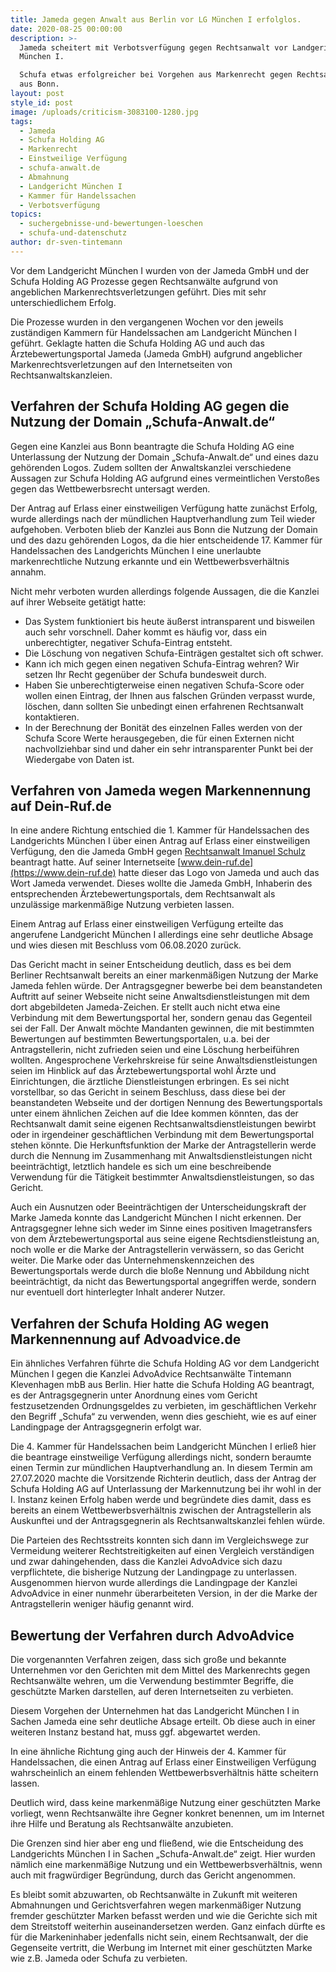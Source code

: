 ```yaml
---
title: Jameda gegen Anwalt aus Berlin vor LG München I erfolglos.
date: 2020-08-25 00:00:00
description: >-
  Jameda scheitert mit Verbotsverfügung gegen Rechtsanwalt vor Landgericht
  München I.

  Schufa etwas erfolgreicher bei Vorgehen aus Markenrecht gegen Rechtsanwälte
  aus Bonn.
layout: post
style_id: post
image: /uploads/criticism-3083100-1280.jpg
tags:
  - Jameda
  - Schufa Holding AG
  - Markenrecht
  - Einstweilige Verfügung
  - schufa-anwalt.de
  - Abmahnung
  - Landgericht München I
  - Kammer für Handelssachen
  - Verbotsverfügung
topics:
  - suchergebnisse-und-bewertungen-loeschen
  - schufa-und-datenschutz
author: dr-sven-tintemann
---
```


Vor dem Landgericht München I wurden von der Jameda GmbH und der Schufa Holding AG Prozesse gegen Rechtsanwälte aufgrund von angeblichen Markenrechtsverletzungen geführt. Dies mit sehr unterschiedlichem Erfolg.

Die Prozesse wurden in den vergangenen Wochen vor den jeweils zuständigen Kammern für Handelssachen am Landgericht München I geführt. Geklagte hatten die Schufa Holding AG und auch das Ärztebewertungsportal Jameda (Jameda GmbH) aufgrund angeblicher Markenrechtsverletzungen auf den Internetseiten von Rechtsanwaltskanzleien.

## **Verfahren der Schufa Holding AG gegen die Nutzung der Domain „Schufa-Anwalt.de“**

Gegen eine Kanzlei aus Bonn beantragte die Schufa Holding AG eine Unterlassung der Nutzung der Domain „Schufa-Anwalt.de“ und eines dazu gehörenden Logos. Zudem sollten der Anwaltskanzlei verschiedene Aussagen zur Schufa Holding AG aufgrund eines vermeintlichen Versto&szlig;es gegen das Wettbewerbsrecht untersagt werden.

Der Antrag auf Erlass einer einstweiligen Verfügung hatte zunächst Erfolg, wurde allerdings nach der mündlichen Hauptverhandlung zum Teil wieder aufgehoben. Verboten blieb der Kanzlei aus Bonn die Nutzung der Domain und des dazu gehörenden Logos, da die hier entscheidende 17. Kammer für Handelssachen des Landgerichts München I eine unerlaubte markenrechtliche Nutzung erkannte und ein Wettbewerbsverhältnis annahm.

Nicht mehr verboten wurden allerdings folgende Aussagen, die die Kanzlei auf ihrer Webseite getätigt hatte:

* Das System funktioniert bis heute äu&szlig;erst intransparent und bisweilen auch sehr vorschnell. Daher kommt es häufig vor, dass ein unberechtigter, negativer Schufa-Eintrag entsteht.
* Die Löschung von negativen Schufa-Einträgen gestaltet sich oft schwer.
* Kann ich mich gegen einen negativen Schufa-Eintrag wehren? Wir setzen Ihr Recht gegenüber der Schufa bundesweit durch.
* Haben Sie unberechtigterweise einen negativen Schufa-Score oder wollen einen Eintrag, der Ihnen aus falschen Gründen verpasst wurde, löschen, dann sollten Sie unbedingt einen erfahrenen Rechtsanwalt kontaktieren.
* In der Berechnung der Bonität des einzelnen Falles werden von der Schufa Score Werte herausgegeben, die für einen Externen nicht nachvollziehbar sind und daher ein sehr intransparenter Punkt bei der Wiedergabe von Daten ist.

## **Verfahren von Jameda wegen Markennennung auf Dein-Ruf.de**

In eine andere Richtung entschied die 1. Kammer für Handelssachen des Landgerichts München I über einen Antrag auf Erlass einer einstweiligen Verfügung, den die Jameda GmbH gegen [Rechtsanwalt Imanuel Schulz](https://www.rechtsanwalt-imanuel-schulz.de/) beantragt hatte. Auf seiner Internetseite [www.dein-ruf.de](https://www.dein-ruf.de) hatte dieser das Logo von Jameda und auch das Wort Jameda verwendet. Dieses wollte die Jameda GmbH, Inhaberin des entsprechenden Ärztebewertungsportals, dem Rechtsanwalt als unzulässige markenmä&szlig;ige Nutzung verbieten lassen.

Einem Antrag auf Erlass einer einstweiligen Verfügung erteilte das angerufene Landgericht München I allerdings eine sehr deutliche Absage und wies diesen mit Beschluss vom 06.08.2020 zurück.

Das Gericht macht in seiner Entscheidung deutlich, dass es bei dem Berliner Rechtsanwalt bereits an einer markenmä&szlig;igen Nutzung der Marke Jameda fehlen würde. Der Antragsgegner bewerbe bei dem beanstandeten Auftritt auf seiner Webseite nicht seine Anwaltsdienstleistungen mit dem dort abgebildeten Jameda-Zeichen. Er stellt auch nicht etwa eine Verbindung mit dem Bewertungsportal her, sondern genau das Gegenteil sei der Fall. Der Anwalt möchte Mandanten gewinnen, die mit bestimmten Bewertungen auf bestimmten Bewertungsportalen, u.a. bei der Antragstellerin, nicht zufrieden seien und eine Löschung herbeiführen wollten. Angesprochene Verkehrskreise für seine Anwaltsdienstleistungen seien im Hinblick auf das Ärztebewertungsportal wohl Ärzte und Einrichtungen, die ärztliche Dienstleistungen erbringen. Es sei nicht vorstellbar, so das Gericht in seinem Beschluss, dass diese bei der beanstandeten Webseite und der dortigen Nennung des Bewertungsportals unter einem ähnlichen Zeichen auf die Idee kommen könnten, das der Rechtsanwalt damit seine eigenen Rechtsanwaltsdienstleistungen bewirbt oder in irgendeiner geschäftlichen Verbindung mit dem Bewertungsportal stehen könnte. Die Herkunftsfunktion der Marke der Antragstellerin werde durch die Nennung im Zusammenhang mit Anwaltsdienstleistungen nicht beeinträchtigt, letztlich handele es sich um eine beschreibende Verwendung für die Tätigkeit bestimmter Anwaltsdienstleistungen, so das Gericht.

Auch ein Ausnutzen oder Beeinträchtigen der Unterscheidungskraft der Marke Jameda konnte das Landgericht München I nicht erkennen. Der Antragsgegner lehne sich weder im Sinne eines positiven Imagetransfers von dem Ärztebewertungsportal aus seine eigene Rechtsdienstleistung an, noch wolle er die Marke der Antragstellerin verwässern, so das Gericht weiter. Die Marke oder das Unternehmenskennzeichen des Bewertungsportals werde durch die blo&szlig;e Nennung und Abbildung nicht beeinträchtigt, da nicht das Bewertungsportal angegriffen werde, sondern nur eventuell dort hinterlegter Inhalt anderer Nutzer.

## Verfahren der Schufa Holding AG wegen Markennennung auf Advoadvice.de

Ein ähnliches Verfahren führte die Schufa Holding AG vor dem Landgericht München I gegen die Kanzlei AdvoAdvice Rechtsanwälte Tintemann Klevenhagen mbB aus Berlin. Hier hatte die Schufa Holding AG beantragt, es der Antragsgegnerin unter Anordnung eines vom Gericht festzusetzenden Ordnungsgeldes zu verbieten, im geschäftlichen Verkehr den Begriff „Schufa“ zu verwenden, wenn dies geschieht, wie es auf einer Landingpage der Antragsgegnerin erfolgt war.

Die 4. Kammer für Handelssachen beim Landgericht München I erlie&szlig; hier die beantrage einstweilige Verfügung allerdings nicht, sondern beraumte einen Termin zur mündlichen Hauptverhandlung an. In diesem Termin am 27.07.2020 machte die Vorsitzende Richterin deutlich, dass der Antrag der Schufa Holding AG auf Unterlassung der Markennutzung bei ihr wohl in der I. Instanz keinen Erfolg haben werde und begründete dies damit, dass es bereits an einem Wettbewerbsverhältnis zwischen der Antragstellerin als Auskunftei und der Antragsgegnerin als Rechtsanwaltskanzlei fehlen würde.

Die Parteien des Rechtsstreits konnten sich dann im Vergleichswege zur Vermeidung weiterer Rechtstreitigkeiten auf einen Vergleich verständigen und zwar dahingehenden, dass die Kanzlei AdvoAdvice sich dazu verpflichtete, die bisherige Nutzung der Landingpage zu unterlassen. Ausgenommen hiervon wurde allerdings die Landingpage der Kanzlei AdvoAdvice in einer nunmehr überarbeiteten Version, in der die Marke der Antragstellerin weniger häufig genannt wird.

## Bewertung der Verfahren durch AdvoAdvice

Die vorgenannten Verfahren zeigen, dass sich gro&szlig;e und bekannte Unternehmen vor den Gerichten mit dem Mittel des Markenrechts gegen Rechtsanwälte wehren, um die Verwendung bestimmter Begriffe, die geschützte Marken darstellen, auf deren Internetseiten zu verbieten.

Diesem Vorgehen der Unternehmen hat das Landgericht München I in Sachen Jameda eine sehr deutliche Absage erteilt. Ob diese auch in einer weiteren Instanz bestand hat, muss ggf. abgewartet werden.

In eine ähnliche Richtung ging auch der Hinweis der 4. Kammer für Handelssachen, die einen Antrag auf Erlass einer Einstweiligen Verfügung wahrscheinlich an einem fehlenden Wettbewerbsverhältnis hätte scheitern lassen.

Deutlich wird, dass keine markenmä&szlig;ige Nutzung einer geschützten Marke vorliegt, wenn Rechtsanwälte ihre Gegner konkret benennen, um im Internet ihre Hilfe und Beratung als Rechtsanwälte anzubieten.

Die Grenzen sind hier aber eng und flie&szlig;end, wie die Entscheidung des Landgerichts München I in Sachen „Schufa-Anwalt.de“ zeigt. Hier wurden nämlich eine markenmä&szlig;ige Nutzung und ein Wettbewerbsverhältnis, wenn auch mit fragwürdiger Begründung, durch das Gericht angenommen.

Es bleibt somit abzuwarten, ob Rechtsanwälte in Zukunft mit weiteren Abmahnungen und Gerichtsverfahren wegen markenmä&szlig;iger Nutzung fremder geschützter Marken befasst werden und wie die Gerichte sich mit dem Streitstoff weiterhin auseinandersetzen werden. Ganz einfach dürfte es für die Markeninhaber jedenfalls nicht sein, einem Rechtsanwalt, der die Gegenseite vertritt, die Werbung im Internet mit einer geschützten Marke wie z.B. Jameda oder Schufa zu verbieten.